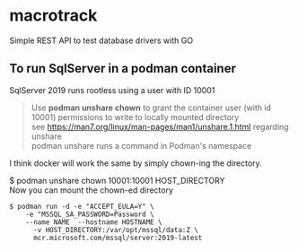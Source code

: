 # macrotrack
Simple REST API to test database drivers with GO



## To run SqlServer in a podman container

SqlServer 2019 runs rootless using a user with ID 10001

>Use **podman unshare chown** to grant the container user (with id 10001) permissions to write to locally mounted directory <br>
> see https://man7.org/linux/man-pages/man1/unshare.1.html regarding unshare <br>
> podman unshare runs a command in Podman's namespace

I think docker will work the same by simply chown-ing the directory.


$ podman unshare chown 10001:10001 HOST_DIRECTORY <br>
Now you can mount the chown-ed directory


```
$ podman run -d -e "ACCEPT_EULA=Y" \
    -e "MSSQL_SA_PASSWORD=Password \
    --name NAME  --hostname HOSTNAME \
	  -v HOST_DIRECTORY:/var/opt/mssql/data:Z \
	  mcr.microsoft.com/mssql/server:2019-latest
```                 
